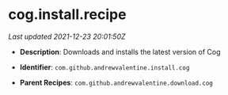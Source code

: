 # cog.install.recipe

_Last updated 2021-12-23 20:01:50Z_

- **Description**: Downloads and installs the latest version of Cog

- **Identifier**: `com.github.andrewvalentine.install.cog`

- **Parent Recipes**: `com.github.andrewvalentine.download.cog`
